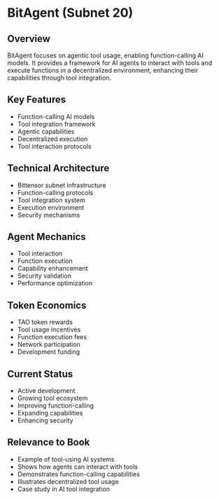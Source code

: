 # BitAgent (Subnet 20)

## Overview
BitAgent focuses on agentic tool usage, enabling function-calling AI models. It provides a framework for AI agents to interact with tools and execute functions in a decentralized environment, enhancing their capabilities through tool integration.

## Key Features
- Function-calling AI models
- Tool integration framework
- Agentic capabilities
- Decentralized execution
- Tool interaction protocols

## Technical Architecture
- Bittensor subnet infrastructure
- Function-calling protocols
- Tool integration system
- Execution environment
- Security mechanisms

## Agent Mechanics
- Tool interaction
- Function execution
- Capability enhancement
- Security validation
- Performance optimization

## Token Economics
- TAO token rewards
- Tool usage incentives
- Function execution fees
- Network participation
- Development funding

## Current Status
- Active development
- Growing tool ecosystem
- Improving function-calling
- Expanding capabilities
- Enhancing security

## Relevance to Book
- Example of tool-using AI systems
- Shows how agents can interact with tools
- Demonstrates function-calling capabilities
- Illustrates decentralized tool usage
- Case study in AI tool integration 